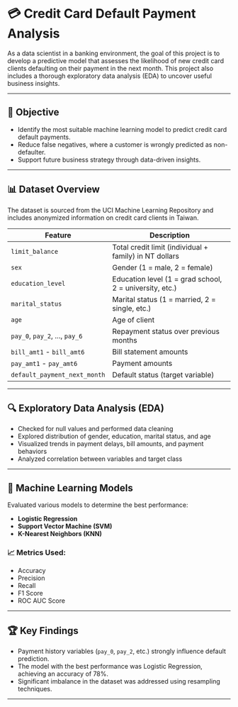 # 💳 Credit Card Default Payment Analysis

As a data scientist in a banking environment, the goal of this project is to develop a predictive model that assesses the likelihood of new credit card clients defaulting on their payment in the next month. This project also includes a thorough exploratory data analysis (EDA) to uncover useful business insights.

---

## 🎯 Objective

- Identify the most suitable machine learning model to predict credit card default payments.
- Reduce false negatives, where a customer is wrongly predicted as non-defaulter.
- Support future business strategy through data-driven insights.

---

## 📊 Dataset Overview

The dataset is sourced from the UCI Machine Learning Repository and includes anonymized information on credit card clients in Taiwan.

| Feature | Description |
|--------|-------------|
| `limit_balance` | Total credit limit (individual + family) in NT dollars |
| `sex` | Gender (1 = male, 2 = female) |
| `education_level` | Education level (1 = grad school, 2 = university, etc.) |
| `marital_status` | Marital status (1 = married, 2 = single, etc.) |
| `age` | Age of client |
| `pay_0`, `pay_2`, ..., `pay_6` | Repayment status over previous months |
| `bill_amt1` - `bill_amt6` | Bill statement amounts |
| `pay_amt1` - `pay_amt6` | Payment amounts |
| `default_payment_next_month` | Default status (target variable) |

---

## 🔍 Exploratory Data Analysis (EDA)

- Checked for null values and performed data cleaning
- Explored distribution of gender, education, marital status, and age
- Visualized trends in payment delays, bill amounts, and payment behaviors
- Analyzed correlation between variables and target class

---

## 🧠 Machine Learning Models

Evaluated various models to determine the best performance:

- **Logistic Regression**
- **Support Vector Machine (SVM)**
- **K-Nearest Neighbors (KNN)**

### 📈 Metrics Used:

- Accuracy  
- Precision  
- Recall  
- F1 Score  
- ROC AUC Score

---

## 🏆 Key Findings

- Payment history variables (`pay_0`, `pay_2`, etc.) strongly influence default prediction.
- The model with the best performance was Logistic Regression, achieving an accuracy of 78%.
- Significant imbalance in the dataset was addressed using resampling techniques.

---
